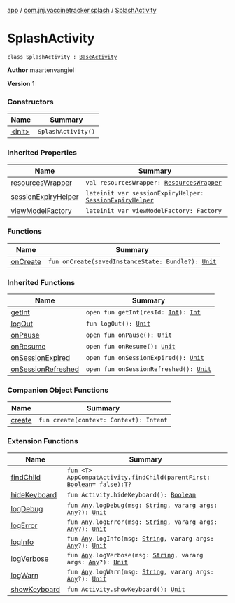 [app](../../index.md) / [com.jnj.vaccinetracker.splash](../index.md) / [SplashActivity](./index.md)

# SplashActivity

`class SplashActivity : `[`BaseActivity`](../../com.jnj.vaccinetracker.common.ui/-base-activity/index.md)

**Author**
maartenvangiel

**Version**
1

### Constructors

| Name | Summary |
|---|---|
| [&lt;init&gt;](-init-.md) | `SplashActivity()` |

### Inherited Properties

| Name | Summary |
|---|---|
| [resourcesWrapper](../../com.jnj.vaccinetracker.common.ui/-base-activity/resources-wrapper.md) | `val resourcesWrapper: `[`ResourcesWrapper`](../../com.jnj.vaccinetracker.common.di/-resources-wrapper/index.md) |
| [sessionExpiryHelper](../../com.jnj.vaccinetracker.common.ui/-base-activity/session-expiry-helper.md) | `lateinit var sessionExpiryHelper: `[`SessionExpiryHelper`](../../com.jnj.vaccinetracker.common.helpers/-session-expiry-helper/index.md) |
| [viewModelFactory](../../com.jnj.vaccinetracker.common.ui/-base-activity/view-model-factory.md) | `lateinit var viewModelFactory: Factory` |

### Functions

| Name | Summary |
|---|---|
| [onCreate](on-create.md) | `fun onCreate(savedInstanceState: Bundle?): `[`Unit`](https://kotlinlang.org/api/latest/jvm/stdlib/kotlin/-unit/index.html) |

### Inherited Functions

| Name | Summary |
|---|---|
| [getInt](../../com.jnj.vaccinetracker.common.ui/-base-activity/get-int.md) | `open fun getInt(resId: `[`Int`](https://kotlinlang.org/api/latest/jvm/stdlib/kotlin/-int/index.html)`): `[`Int`](https://kotlinlang.org/api/latest/jvm/stdlib/kotlin/-int/index.html) |
| [logOut](../../com.jnj.vaccinetracker.common.ui/-base-activity/log-out.md) | `fun logOut(): `[`Unit`](https://kotlinlang.org/api/latest/jvm/stdlib/kotlin/-unit/index.html) |
| [onPause](../../com.jnj.vaccinetracker.common.ui/-base-activity/on-pause.md) | `open fun onPause(): `[`Unit`](https://kotlinlang.org/api/latest/jvm/stdlib/kotlin/-unit/index.html) |
| [onResume](../../com.jnj.vaccinetracker.common.ui/-base-activity/on-resume.md) | `open fun onResume(): `[`Unit`](https://kotlinlang.org/api/latest/jvm/stdlib/kotlin/-unit/index.html) |
| [onSessionExpired](../../com.jnj.vaccinetracker.common.ui/-base-activity/on-session-expired.md) | `open fun onSessionExpired(): `[`Unit`](https://kotlinlang.org/api/latest/jvm/stdlib/kotlin/-unit/index.html) |
| [onSessionRefreshed](../../com.jnj.vaccinetracker.common.ui/-base-activity/on-session-refreshed.md) | `open fun onSessionRefreshed(): `[`Unit`](https://kotlinlang.org/api/latest/jvm/stdlib/kotlin/-unit/index.html) |

### Companion Object Functions

| Name | Summary |
|---|---|
| [create](create.md) | `fun create(context: Context): Intent` |

### Extension Functions

| Name | Summary |
|---|---|
| [findChild](../../com.jnj.vaccinetracker.common.helpers/androidx.appcompat.app.-app-compat-activity/find-child.md) | `fun <T> AppCompatActivity.findChild(parentFirst: `[`Boolean`](https://kotlinlang.org/api/latest/jvm/stdlib/kotlin/-boolean/index.html)` = false): `[`T`](../../com.jnj.vaccinetracker.common.helpers/androidx.appcompat.app.-app-compat-activity/find-child.md#T)`?` |
| [hideKeyboard](../../com.jnj.vaccinetracker.common.helpers/android.app.-activity/hide-keyboard.md) | `fun Activity.hideKeyboard(): `[`Boolean`](https://kotlinlang.org/api/latest/jvm/stdlib/kotlin/-boolean/index.html) |
| [logDebug](../../com.jnj.vaccinetracker.common.helpers/kotlin.-any/log-debug.md) | `fun `[`Any`](https://kotlinlang.org/api/latest/jvm/stdlib/kotlin/-any/index.html)`.logDebug(msg: `[`String`](https://kotlinlang.org/api/latest/jvm/stdlib/kotlin/-string/index.html)`, vararg args: `[`Any`](https://kotlinlang.org/api/latest/jvm/stdlib/kotlin/-any/index.html)`?): `[`Unit`](https://kotlinlang.org/api/latest/jvm/stdlib/kotlin/-unit/index.html) |
| [logError](../../com.jnj.vaccinetracker.common.helpers/kotlin.-any/log-error.md) | `fun `[`Any`](https://kotlinlang.org/api/latest/jvm/stdlib/kotlin/-any/index.html)`.logError(msg: `[`String`](https://kotlinlang.org/api/latest/jvm/stdlib/kotlin/-string/index.html)`, vararg args: `[`Any`](https://kotlinlang.org/api/latest/jvm/stdlib/kotlin/-any/index.html)`?): `[`Unit`](https://kotlinlang.org/api/latest/jvm/stdlib/kotlin/-unit/index.html) |
| [logInfo](../../com.jnj.vaccinetracker.common.helpers/kotlin.-any/log-info.md) | `fun `[`Any`](https://kotlinlang.org/api/latest/jvm/stdlib/kotlin/-any/index.html)`.logInfo(msg: `[`String`](https://kotlinlang.org/api/latest/jvm/stdlib/kotlin/-string/index.html)`, vararg args: `[`Any`](https://kotlinlang.org/api/latest/jvm/stdlib/kotlin/-any/index.html)`?): `[`Unit`](https://kotlinlang.org/api/latest/jvm/stdlib/kotlin/-unit/index.html) |
| [logVerbose](../../com.jnj.vaccinetracker.common.helpers/kotlin.-any/log-verbose.md) | `fun `[`Any`](https://kotlinlang.org/api/latest/jvm/stdlib/kotlin/-any/index.html)`.logVerbose(msg: `[`String`](https://kotlinlang.org/api/latest/jvm/stdlib/kotlin/-string/index.html)`, vararg args: `[`Any`](https://kotlinlang.org/api/latest/jvm/stdlib/kotlin/-any/index.html)`?): `[`Unit`](https://kotlinlang.org/api/latest/jvm/stdlib/kotlin/-unit/index.html) |
| [logWarn](../../com.jnj.vaccinetracker.common.helpers/kotlin.-any/log-warn.md) | `fun `[`Any`](https://kotlinlang.org/api/latest/jvm/stdlib/kotlin/-any/index.html)`.logWarn(msg: `[`String`](https://kotlinlang.org/api/latest/jvm/stdlib/kotlin/-string/index.html)`, vararg args: `[`Any`](https://kotlinlang.org/api/latest/jvm/stdlib/kotlin/-any/index.html)`?): `[`Unit`](https://kotlinlang.org/api/latest/jvm/stdlib/kotlin/-unit/index.html) |
| [showKeyboard](../../com.jnj.vaccinetracker.common.helpers/android.app.-activity/show-keyboard.md) | `fun Activity.showKeyboard(): `[`Unit`](https://kotlinlang.org/api/latest/jvm/stdlib/kotlin/-unit/index.html) |
